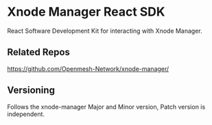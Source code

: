 # Xnode Manager React SDK

React Software Development Kit for interacting with Xnode Manager.

## Related Repos

https://github.com/Openmesh-Network/xnode-manager/

## Versioning

Follows the xnode-manager Major and Minor version, Patch version is independent.
